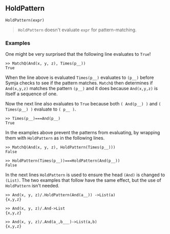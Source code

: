## HoldPattern

```
HoldPattern(expr)
```

> `HoldPattern` doesn't evaluate `expr` for pattern-matching.


### Examples

One might be very surprised that the following line evaluates to `True`!

```
>> MatchQ(And(x, y, z), Times(p__))
True
```

When the line above is evaluated  `Times(p__)` evaluates to `(p__)` before Symja checks to see if the pattern matches. `MatchQ` then determines if `And(x,y,z)` matches the pattern `(p__)` and it does because `And(x,y,z)` is itself a sequence of one.

Now the next line also evaluates to `True` because both `( And(p__) )` and `( Times(p__) )` evaluate to `( p__ )`.

```
>> Times(p__)===And(p__)
True
```

In the examples above prevent the patterns from evaluating, by wrapping them with `HoldPattern` as in the following lines.

```
>> MatchQ(And(x, y, z), HoldPattern(Times(p__)))
False

>> HoldPattern(Times(p__))===HoldPattern(And(p__))
False
```

In the next lines `HoldPattern` is used to ensure the head `(And)` is changed to `(List)`.
The two examples that follow have the same effect, but the use of `HoldPattern` isn't needed.

```
>> And(x, y, z)/.HoldPattern(And(a__)) ->List(a)
{x,y,z}

>> And(x, y, z)/.And->List
{x,y,z}

>> And(x, y, z)/.And(a_,b___)->List(a,b)
{x,y,z}
```







